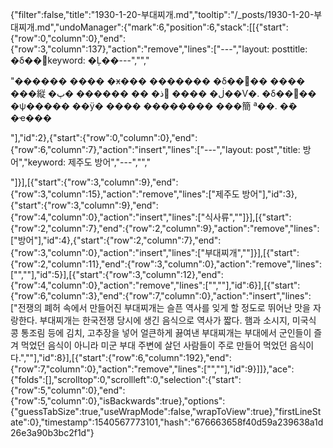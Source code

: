 {"filter":false,"title":"1930-1-20-부대찌개.md","tooltip":"/_posts/1930-1-20-부대찌개.md","undoManager":{"mark":6,"position":6,"stack":[[{"start":{"row":0,"column":0},"end":{"row":3,"column":137},"action":"remove","lines":["---","layout: posttitle: �δ��keyword: �Ļ��---","","<p>\"������ ���� �ӿ��� ������� �δ���� ���� ���縦 �ذ� �� ������ �پ ���� �ڶ��Ѵ�. �δ���� �ѱ����� ��ÿ� ���� �������� ���簡 ª��. �ܰ� �ҽ���</p>"],"id":2},{"start":{"row":0,"column":0},"end":{"row":6,"column":7},"action":"insert","lines":["---","layout: post","title: 방어","keyword: 제주도 방어","---","","<p></p>"]}],[{"start":{"row":3,"column":9},"end":{"row":3,"column":15},"action":"remove","lines":["제주도 방어"],"id":3},{"start":{"row":3,"column":9},"end":{"row":4,"column":0},"action":"insert","lines":["식사류",""]}],[{"start":{"row":2,"column":7},"end":{"row":2,"column":9},"action":"remove","lines":["방어"],"id":4},{"start":{"row":2,"column":7},"end":{"row":3,"column":0},"action":"insert","lines":["부대찌개",""]}],[{"start":{"row":2,"column":11},"end":{"row":3,"column":0},"action":"remove","lines":["",""],"id":5}],[{"start":{"row":3,"column":12},"end":{"row":4,"column":0},"action":"remove","lines":["",""],"id":6}],[{"start":{"row":6,"column":3},"end":{"row":7,"column":0},"action":"insert","lines":["전쟁의 폐허 속에서 만들어진 부대찌개는 슬픈 역사를 잊게 할 정도로 뛰어난 맛을 자랑한다. 부대찌개는 한국전쟁 당시에 생긴 음식으로 역사가 짧다. 햄과 소시지, 미국식 콩 통조림 등에 김치, 고추장을 넣어 얼큰하게 끓여낸 부대찌개는 부대에서 군인들이 즐겨 먹었던 음식이 아니라 미군 부대 주변에 살던 사람들이 주로 만들어 먹었던 음식이다.",""],"id":8}],[{"start":{"row":6,"column":192},"end":{"row":7,"column":0},"action":"remove","lines":["",""],"id":9}]]},"ace":{"folds":[],"scrolltop":0,"scrollleft":0,"selection":{"start":{"row":5,"column":0},"end":{"row":5,"column":0},"isBackwards":true},"options":{"guessTabSize":true,"useWrapMode":false,"wrapToView":true},"firstLineState":0},"timestamp":1540567773101,"hash":"676663658f40d59a239638a1d26e3a90b3bc2f1d"}